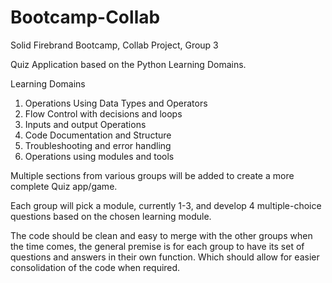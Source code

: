 # Bootcamp-Collab
Solid
Firebrand Bootcamp, Collab Project, Group 3

Quiz Application based on the Python Learning Domains.

Learning Domains

1. Operations Using Data Types and Operators
2. Flow Control with decisions and loops
3. Inputs and output Operations
4. Code Documentation and Structure
5. Troubleshooting and error handling
6. Operations using modules and tools

Multiple sections from various groups will be added to create a more complete Quiz app/game.

Each group will pick a module, currently 1-3, and develop 4 multiple-choice questions based on the chosen learning module.

The code should be clean and easy to merge with the other groups when the time comes, the general premise is for each group to have its set of questions and answers in their own function.
Which should allow for easier consolidation of the code when required.
